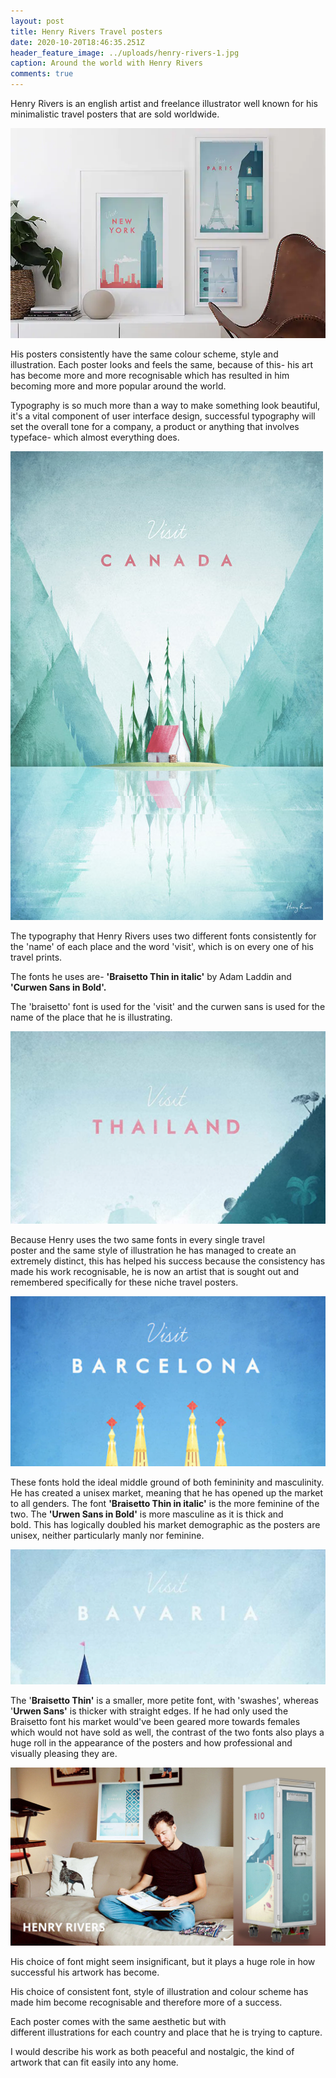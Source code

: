 ```yaml
---
layout: post
title: Henry Rivers Travel posters
date: 2020-10-20T18:46:35.251Z
header_feature_image: ../uploads/henry-rivers-1.jpg
caption: Around the world with Henry Rivers
comments: true
---
```

Henry Rivers is an english artist and freelance illustrator well known for his minimalistic travel posters that are sold worldwide.

![](../uploads/henry_rivers_750px.webp)

His posters consistently have the same colour scheme, style and illustration. Each poster looks and feels the same, because of this- his art has become more and more recognisable which has resulted in him becoming more and more popular around the world. 

Typography is so much more than a way to make something look beautiful, it's a vital component of user interface design, successful typography will set the overall tone for a company, a product or anything that involves typeface- which almost everything does. 

![Fonts- Braisetto Thin in italic & Curwen Sans in Bold by K-Type](../uploads/canada_by_henry_rivers.jpg)

The typography that Henry Rivers uses two different fonts consistently for the 'name' of each place and the word 'visit', which is on every one of his travel prints.

The fonts he uses are- **'Braisetto Thin in italic'** by Adam Laddin and **'Curwen Sans in Bold'.** 

The 'braisetto' font is used for the 'visit' and the curwen sans is used for the name of the place that he is illustrating.

![Fonts 'Braisetto Thin' & 'Curwen Sans'](../uploads/screenshot-2020-10-23-at-14.55.03.png)

Because Henry uses the two same fonts in every single travel poster and the same style of illustration he has managed to create an extremely distinct, this has helped his success because the consistency has made his work recognisable, he is now an artist that is sought out and remembered specifically for these niche travel posters.

![Fonts 'Braisetto Thin' & 'Curwen Sans'](../uploads/screenshot-2020-10-23-at-14.55.45.png)

These fonts hold the ideal middle ground of both femininity and masculinity. He has created a unisex market, meaning that he has opened up the market to all genders. The font **'Braisetto Thin in italic'** is the more feminine of the two. The **'Urwen Sans in Bold'** is more masculine as it is thick and bold. This has logically doubled his market demographic as the posters are unisex, neither particularly manly nor feminine. 

![](../uploads/screenshot-2020-10-23-at-14.58.41.png)

The '**Braisetto Thin'** is a smaller, more petite font, with 'swashes', whereas '**Urwen Sans'** is thicker with straight edges. If he had only used the Braisetto font his market would've been geared more towards females which would not have sold as well, the contrast of the two fonts also plays a huge roll in the appearance of the posters and how professional and visually pleasing they are.

![Henry Rivers](../uploads/henryrivershimself.jpg)

His choice of font might seem insignificant, but it plays a huge role in how successful his artwork has become. 

His choice of consistent font, style of illustration and colour scheme has made him become recognisable and therefore more of a success.  

Each poster comes with the same aesthetic but with different illustrations for each country and place that he is trying to capture.

I would describe his work as both peaceful and nostalgic, the kind of artwork that can fit easily into any home.